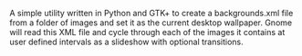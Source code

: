 A simple utility written in Python and GTK+ to create a backgrounds.xml file from a folder of images and set it as the current desktop wallpaper. Gnome will read this XML file and cycle through each of the images it contains at user defined intervals as a slideshow with optional transitions.